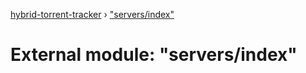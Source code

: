 [hybrid-torrent-tracker](../README.md) › ["servers/index"](_servers_index_.md)

# External module: "servers/index"


